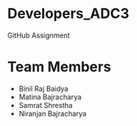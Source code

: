 # Developers_ADC3
 GitHub Assignment

# Team Members
* Binil Raj Baidya
* Matina Bajracharya
* Samrat Shrestha
* Niranjan Bajracharya
